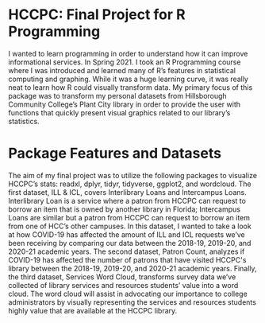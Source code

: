 # HCCPC: Final Project for R Programming 
I wanted to learn programming in order to understand how it can improve informational services. In Spring 2021. I took an R Programming course where I was introduced and learned many of R’s features in statistical computing and graphing. While it was a huge learning curve, it was really neat to learn how R could visually transform data. My primary focus of this package was to transform my personal datasets from Hillsborough Community College’s Plant City library in order to provide the user with functions that quickly present visual graphics related to our library’s statistics. 
# Package Features and Datasets
The aim of my final project was to utilize the following packages to visualize HCCPC’s stats: readxl, dplyr, tidyr, tidyverse, ggplot2, and wordcloud. 
The first dataset, ILL & ICL, covers Interlibrary Loans and Intercampus Loans. Interlibrary Loan is a service where a patron from HCCPC can request to borrow an item that is owned by another library in Florida; Intercampus Loans are similar but a patron from HCCPC can request to borrow an item from one of HCC’s other campuses. In this dataset, I wanted to take a look at how COVID-19 has affected the amount of ILL and ICL requests we’ve been receiving by comparing our data between the 2018-19, 2019-20, and 2020-21 academic years. 
The second dataset, Patron Count, analyzes if COVID-19 has affected the number of patrons that have visited HCCPC's library between the 2018-19, 2019-20, and 2020-21 academic years. Finally, the third dataset, Services Word Cloud, transforms survey data we’ve collected of library services and resources students’ value into a word cloud. The word cloud will assist in advocating our importance to college administrators by visually representing the services and resources students highly value that are available at the HCCPC library. 
